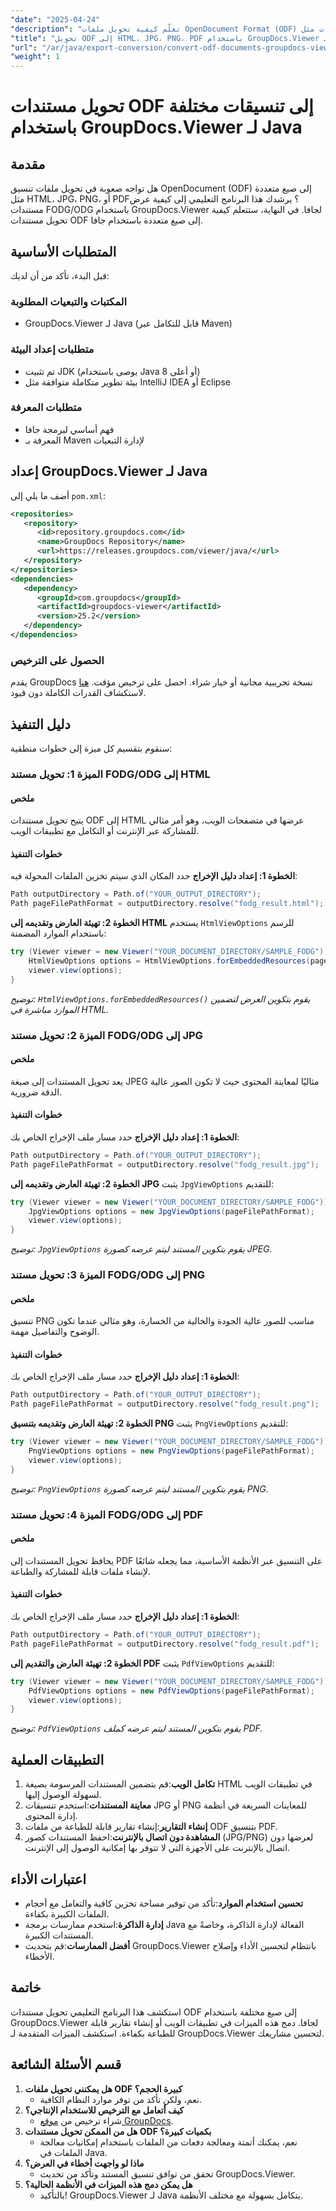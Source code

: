 ```yaml
---
"date": "2025-04-24"
"description": "تعلّم كيفية تحويل ملفات OpenDocument Format (ODF) بسهولة إلى صيغ متعددة الاستخدامات مثل HTML وJPG وPNG وPDF باستخدام GroupDocs.Viewer لـ Java. تعرّف على دروس تعليمية خطوة بخطوة مع أمثلة برمجية."
"title": "تحويل ODF إلى HTML، JPG، PNG، PDF باستخدام GroupDocs.Viewer لـ Java"
"url": "/ar/java/export-conversion/convert-odf-documents-groupdocs-viewer-java/"
"weight": 1
---
```


# تحويل مستندات ODF إلى تنسيقات مختلفة باستخدام GroupDocs.Viewer لـ Java

## مقدمة

هل تواجه صعوبة في تحويل ملفات تنسيق OpenDocument (ODF) إلى صيغ متعددة مثل HTML، JPG، PNG، أو PDF؟ يرشدك هذا البرنامج التعليمي إلى كيفية عرض مستندات FODG/ODG باستخدام GroupDocs.Viewer لجافا. في النهاية، ستتعلم كيفية تحويل مستندات ODF إلى صيغ متعددة باستخدام جافا.

## المتطلبات الأساسية

قبل البدء، تأكد من أن لديك:

### المكتبات والتبعيات المطلوبة
- GroupDocs.Viewer لـ Java (قابل للتكامل عبر Maven)

### متطلبات إعداد البيئة
- تم تثبيت JDK (يوصى باستخدام Java 8 أو أعلى)
- بيئة تطوير متكاملة متوافقة مثل IntelliJ IDEA أو Eclipse

### متطلبات المعرفة
- فهم أساسي لبرمجة جافا
- المعرفة بـ Maven لإدارة التبعيات

## إعداد GroupDocs.Viewer لـ Java

أضف ما يلي إلى `pom.xml`:

```xml
<repositories>
   <repository>
      <id>repository.groupdocs.com</id>
      <name>GroupDocs Repository</name>
      <url>https://releases.groupdocs.com/viewer/java/</url>
   </repository>
</repositories>
<dependencies>
   <dependency>
      <groupId>com.groupdocs</groupId>
      <artifactId>groupdocs-viewer</artifactId>
      <version>25.2</version>
   </dependency>
</dependencies>
```

### الحصول على الترخيص

يقدم GroupDocs نسخة تجريبية مجانية أو خيار شراء. احصل على ترخيص مؤقت. [هنا](https://purchase.groupdocs.com/temporary-license/) لاستكشاف القدرات الكاملة دون قيود.

## دليل التنفيذ

سنقوم بتقسيم كل ميزة إلى خطوات منطقية:

### الميزة 1: تحويل مستند FODG/ODG إلى HTML

#### ملخص
يتيح تحويل مستندات ODF إلى HTML عرضها في متصفحات الويب، وهو أمر مثالي للمشاركة عبر الإنترنت أو التكامل مع تطبيقات الويب.

#### خطوات التنفيذ
**الخطوة 1: إعداد دليل الإخراج**
حدد المكان الذي سيتم تخزين الملفات المحولة فيه:
```java
Path outputDirectory = Path.of("YOUR_OUTPUT_DIRECTORY");
Path pageFilePathFormat = outputDirectory.resolve("fodg_result.html");
```
**الخطوة 2: تهيئة العارض وتقديمه إلى HTML**
يستخدم `HtmlViewOptions` للرسم باستخدام الموارد المضمنة:
```java
try (Viewer viewer = new Viewer("YOUR_DOCUMENT_DIRECTORY/SAMPLE_FODG")) {
    HtmlViewOptions options = HtmlViewOptions.forEmbeddedResources(pageFilePathFormat);
    viewer.view(options);
}
```
*توضيح: `HtmlViewOptions.forEmbeddedResources()` يقوم بتكوين العرض لتضمين الموارد مباشرة في HTML.*

### الميزة 2: تحويل مستند FODG/ODG إلى JPG

#### ملخص
يعد تحويل المستندات إلى صيغة JPEG مثاليًا لمعاينة المحتوى حيث لا تكون الصور عالية الدقة ضرورية.

#### خطوات التنفيذ
**الخطوة 1: إعداد دليل الإخراج**
حدد مسار ملف الإخراج الخاص بك:
```java
Path outputDirectory = Path.of("YOUR_OUTPUT_DIRECTORY");
Path pageFilePathFormat = outputDirectory.resolve("fodg_result.jpg");
```
**الخطوة 2: تهيئة العارض وتقديمه إلى JPG**
يثبت `JpgViewOptions` للتقديم:
```java
try (Viewer viewer = new Viewer("YOUR_DOCUMENT_DIRECTORY/SAMPLE_FODG")) {
    JpgViewOptions options = new JpgViewOptions(pageFilePathFormat);
    viewer.view(options);
}
```
*توضيح: `JpgViewOptions` يقوم بتكوين المستند ليتم عرضه كصورة JPEG.*

### الميزة 3: تحويل مستند FODG/ODG إلى PNG

#### ملخص
تنسيق PNG مناسب للصور عالية الجودة والخالية من الخسارة، وهو مثالي عندما تكون الوضوح والتفاصيل مهمة.

#### خطوات التنفيذ
**الخطوة 1: إعداد دليل الإخراج**
حدد مسار ملف الإخراج الخاص بك:
```java
Path outputDirectory = Path.of("YOUR_OUTPUT_DIRECTORY");
Path pageFilePathFormat = outputDirectory.resolve("fodg_result.png");
```
**الخطوة 2: تهيئة العارض وتقديمه بتنسيق PNG**
يثبت `PngViewOptions` للتقديم:
```java
try (Viewer viewer = new Viewer("YOUR_DOCUMENT_DIRECTORY/SAMPLE_FODG")) {
    PngViewOptions options = new PngViewOptions(pageFilePathFormat);
    viewer.view(options);
}
```
*توضيح: `PngViewOptions` يقوم بتكوين المستند ليتم عرضه كصورة PNG.*

### الميزة 4: تحويل مستند FODG/ODG إلى PDF

#### ملخص
يحافظ تحويل المستندات إلى PDF على التنسيق عبر الأنظمة الأساسية، مما يجعله شائعًا لإنشاء ملفات قابلة للمشاركة والطباعة.

#### خطوات التنفيذ
**الخطوة 1: إعداد دليل الإخراج**
حدد مسار ملف الإخراج الخاص بك:
```java
Path outputDirectory = Path.of("YOUR_OUTPUT_DIRECTORY");
Path pageFilePathFormat = outputDirectory.resolve("fodg_result.pdf");
```
**الخطوة 2: تهيئة العارض والتقديم إلى PDF**
يثبت `PdfViewOptions` للتقديم:
```java
try (Viewer viewer = new Viewer("YOUR_DOCUMENT_DIRECTORY/SAMPLE_FODG")) {
    PdfViewOptions options = new PdfViewOptions(pageFilePathFormat);
    viewer.view(options);
}
```
*توضيح: `PdfViewOptions` يقوم بتكوين المستند ليتم عرضه كملف PDF.*

## التطبيقات العملية
1. **تكامل الويب**:قم بتضمين المستندات المرسومة بصيغة HTML في تطبيقات الويب لسهولة الوصول إليها.
2. **معاينة المستندات**:استخدم تنسيقات JPG أو PNG للمعاينات السريعة في أنظمة إدارة المحتوى.
3. **إنشاء التقارير**:إنشاء تقارير قابلة للطباعة من ملفات ODF بتنسيق PDF.
4. **المشاهدة دون اتصال بالإنترنت**:احفظ المستندات كصور (JPG/PNG) لعرضها دون اتصال بالإنترنت على الأجهزة التي لا تتوفر بها إمكانية الوصول إلى الإنترنت.

## اعتبارات الأداء
- **تحسين استخدام الموارد**:تأكد من توفير مساحة تخزين كافية والتعامل مع أحجام الملفات الكبيرة بكفاءة.
- **إدارة الذاكرة**:استخدم ممارسات برمجة Java الفعالة لإدارة الذاكرة، وخاصةً مع المستندات الكبيرة.
- **أفضل الممارسات**:قم بتحديث GroupDocs.Viewer بانتظام لتحسين الأداء وإصلاح الأخطاء.

## خاتمة
استكشف هذا البرنامج التعليمي تحويل مستندات ODF إلى صيغ مختلفة باستخدام GroupDocs.Viewer لجافا. دمج هذه الميزات في تطبيقات الويب أو إنشاء تقارير قابلة للطباعة بكفاءة. استكشف الميزات المتقدمة لـ GroupDocs.Viewer لتحسين مشاريعك.

## قسم الأسئلة الشائعة
1. **هل يمكنني تحويل ملفات ODF كبيرة الحجم؟**
   - نعم، ولكن تأكد من توفر موارد النظام الكافية.
2. **كيف أتعامل مع الترخيص للاستخدام الإنتاجي؟**
   - شراء ترخيص من [موقع GroupDocs](https://purchase.groupdocs.com/buy).
3. **هل من الممكن تحويل مستندات ODF بكميات كبيرة؟**
   - نعم، يمكنك أتمتة ومعالجة دفعات من الملفات باستخدام إمكانيات معالجة الملفات في Java.
4. **ماذا لو واجهت أخطاء في العرض؟**
   - تحقق من توافق تنسيق المستند وتأكد من تحديث GroupDocs.Viewer.
5. **هل يمكن دمج هذه الميزات في الأنظمة الحالية؟**
   - بالتأكيد! GroupDocs.Viewer لـ Java يتكامل بسهولة مع مختلف الأنظمة.